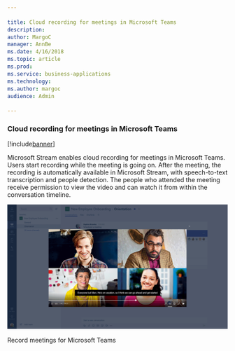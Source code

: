```yaml
---

title: Cloud recording for meetings in Microsoft Teams
description: 
author: MargoC
manager: AnnBe
ms.date: 4/16/2018
ms.topic: article
ms.prod: 
ms.service: business-applications
ms.technology: 
ms.author: margoc
audience: Admin

---
```

### Cloud recording for meetings in Microsoft Teams

[!include[banner](../../includes/banner.md)]




Microsoft Stream enables cloud recording for meetings in Microsoft Teams. Users
start recording while the meeting is going on. After the meeting, the recording
is automatically available in Microsoft Stream, with speech-to-text
transcription and people detection. The people who attended the meeting receive
permission to view the video and can watch it from within the conversation
timeline.

![A screenshot showing an example of a recorded meeting video in Teams](media/cloud-recording-for-meetings-in-microsoft-teams-1.png "A screenshot showing an example of a recorded meeting video in Teams")
<!-- picture -->


Record meetings for Microsoft Teams
